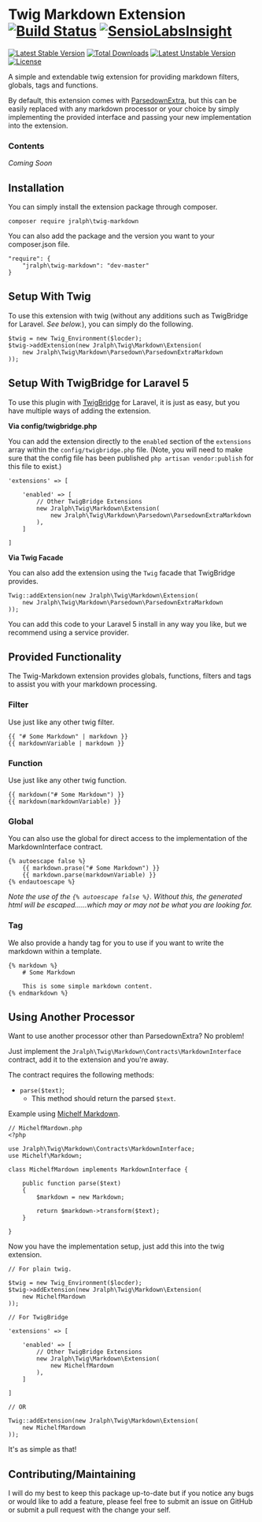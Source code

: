 # Twig Markdown Extension [![Build Status](https://travis-ci.org/jralph/Twig-Markdown.svg)](https://travis-ci.org/jralph/Twig-Markdown) [![SensioLabsInsight](https://insight.sensiolabs.com/projects/80e2775f-8963-4789-8c11-a9e63bb200b1/mini.png)](https://insight.sensiolabs.com/projects/80e2775f-8963-4789-8c11-a9e63bb200b1)

[![Latest Stable Version](https://poser.pugx.org/jralph/twig-markdown/v/stable.svg)](https://packagist.org/packages/jralph/twig-markdown) [![Total Downloads](https://poser.pugx.org/jralph/twig-markdown/downloads.svg)](https://packagist.org/packages/jralph/twig-markdown) [![Latest Unstable Version](https://poser.pugx.org/jralph/twig-markdown/v/unstable.svg)](https://packagist.org/packages/jralph/twig-markdown) [![License](https://poser.pugx.org/jralph/twig-markdown/license.svg)](https://packagist.org/packages/jralph/twig-markdown)

A simple and extendable twig extension for providing markdown filters, globals, tags and functions.

By default, this extension comes with [ParsedownExtra](https://github.com/erusev/parsedown-extra), but this can be easily replaced with any markdown processor or your choice by simply implementing the provided interface and passing your new implementation into the extension.

### Contents ###

_Coming Soon_

## Installation ##

You can simply install the extension package through composer.

    composer require jralph\twig-markdown

You can also add the package and the version you want to your composer.json file.

    "require": {
        "jralph\twig-markdown": "dev-master"
    }

## Setup With Twig ##

To use this extension with twig (without any additions such as TwigBridge for Laravel. _See below._), you can simply do the following.

    $twig = new Twig_Environment($locder);
    $twig->addExtension(new Jralph\Twig\Markdown\Extension(
        new Jralph\Twig\Markdown\Parsedown\ParsedownExtraMarkdown
    ));

## Setup With TwigBridge for Laravel 5 ##

To use this plugin with [TwigBridge](https://github.com/rcrowe/TwigBridge) for Laravel, it is just as easy, but you have multiple ways of adding the extension.

__Via config/twigbridge.php__

You can add the extension directly to the `enabled` section of the `extensions` array within the `config/twigbridge.php` file. (Note, you will need to make sure that the config file has been published `php artisan vendor:publish` for this file to exist.)

    'extensions' => [

        'enabled' => [
            // Other TwigBridge Extensions
            new Jralph\Twig\Markdown\Extension(
                new Jralph\Twig\Markdown\Parsedown\ParsedownExtraMarkdown
            ),
        ]

    ]

__Via Twig Facade__

You can also add the extension using the `Twig` facade that TwigBridge provides.

    Twig::addExtension(new Jralph\Twig\Markdown\Extension(
        new Jralph\Twig\Markdown\Parsedown\ParsedownExtraMarkdown
    ));

You can add this code to your Laravel 5 install in any way you like, but we recommend using a service provider.

## Provided Functionality ##

The Twig-Markdown extension provides globals, functions, filters and tags to assist you with your markdown processing.


### Filter

Use just like any other twig filter.

    {{ "# Some Markdown" | markdown }}
    {{ markdownVariable | markdown }}

### Function

Use just like any other twig function.

    {{ markdown("# Some Markdown") }}
    {{ markdown(markdownVariable) }}

### Global

You can also use the global for direct access to the implementation of the MarkdownInterface contract.

    {% autoescape false %}
        {{ markdown.prase("# Some Markdown") }}
        {{ markdown.parse(markdownVariable) }}
    {% endautoescape %}

_Note the use of the `{% autoescape false %}`. Without this, the generated html will be escaped......which may or may not be what you are looking for._

### Tag

We also provide a handy tag for you to use if you want to write the markdown within a template.

    {% markdown %}
        # Some Markdown

        This is some simple markdown content.
    {% endmarkdown %}

## Using Another Processor

Want to use another processor other than ParsedownExtra? No problem!

Just implement the `Jralph\Twig\Markdown\Contracts\MarkdownInterface` contract, add it to the extension and you're away.

The contract requires the following methods:

- `parse($text)`;
    - This method should return the parsed `$text`.

Example using [Michelf Markdown](https://github.com/michelf/php-markdown).

    // MichelfMardown.php
    <?php

    use Jralph\Twig\Markdown\Contracts\MarkdownInterface;
    use Michelf\Markdown;

    class MichelfMardown implements MarkdownInterface {

        public function parse($text)
        {
            $markdown = new Markdown;

            return $markdown->transform($text);
        }

    }

Now you have the implementation setup, just add this into the twig extension.

    // For plain twig.

    $twig = new Twig_Environment($locder);
    $twig->addExtension(new Jralph\Twig\Markdown\Extension(
        new MichelfMardown
    ));

    // For TwigBridge

    'extensions' => [

        'enabled' => [
            // Other TwigBridge Extensions
            new Jralph\Twig\Markdown\Extension(
                new MichelfMardown
            ),
        ]

    ]

    // OR

    Twig::addExtension(new Jralph\Twig\Markdown\Extension(
        new MichelfMardown
    ));

It's as simple as that!

## Contributing/Maintaining

I will do my best to keep this package up-to-date but if you notice any bugs or would like to add a feature, please feel free to submit an issue on GitHub or submit a pull request with the change your self.
